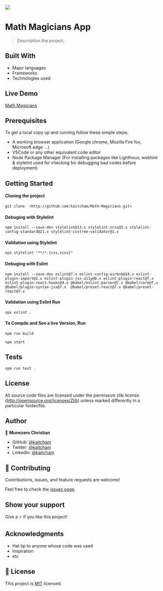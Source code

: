 ![](https://img.shields.io/badge/Microverse-blueviolet)

# Math Magicians App

> Description the project.


## Built With

- Major languages
- Frameworks
- Technologies used

## Live Demo

[Math Magicians](https://kaitcham-mathmagicians.herokuapp.com/calculator)

## Prerequisites

To get a local copy up and running follow these simple steps:

- A working browser application (Google chrome, Mozilla Fire fox, Microsoft edge ...)
- VSCode or any other equivalent code editor
- Node Package Manager (For installing packages like Lighthous, webhint & stylelint used for checking for debugging bad codes before deployment)

## Getting Started

#### Cloning the project

```
git clone  <http://github.com:kaitcham/Math-Magicians.git>
```

#### Debuging with Stylelint

```
npm install --save-dev stylelint@13.x stylelint-scss@3.x stylelint-config-standard@21.x stylelint-csstree-validator@1.x
```

#### Validation using Stylelint

```
npx stylelint "**/*.{css,scss}"
```

#### Debuging with Eslint

```
npm install --save-dev eslint@7.x eslint-config-airbnb@18.x eslint-plugin-import@2.x eslint-plugin-jsx-a11y@6.x eslint-plugin-react@7.x eslint-plugin-react-hooks@4.x @babel/eslint-parser@7.x @babel/core@7.x  @babel/plugin-syntax-jsx@7.x  @babel/preset-react@7.x @babel/preset-react@7.x
```

#### Validation using Eslint Run

```
npx eslint .
```

#### To Compile and See a live Version, Run

```
npm run build
```

```
npm start
```

## Tests

```
npm run test .
```

## License

All source code files are licensed under the permissive zlib license
(http://opensource.org/licenses/Zlib) unless marked differently in a particular folder/file.

## Author

👤 **Munezero Christian**

- GitHub: [@kaitcham](https://github.com/kaitcham)
- Twitter: [@kaitcham](https://twitter.com/kaitcham)
- LinkedIn: [@kaitcham](https://www.linkedin.com/in/kaitcham/)

## 🤝 Contributing

Contributions, issues, and feature requests are welcome!

Feel free to check the [issues page](../../issues/).

## Show your support

Give a ⭐️ if you like this project!

## Acknowledgments

- Hat tip to anyone whose code was used
- Inspiration
- etc

## 📝 License

This project is [MIT](./MIT.md) licensed.
